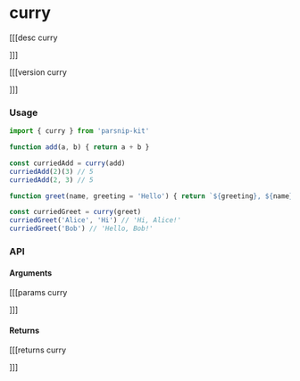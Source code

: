 # curry
[[[desc curry

]]]

[[[version curry
  
]]]
### Usage

```typescript
import { curry } from 'parsnip-kit'

function add(a, b) { return a + b }

const curriedAdd = curry(add)
curriedAdd(2)(3) // 5
curriedAdd(2, 3) // 5

function greet(name, greeting = 'Hello') { return `${greeting}, ${name}!` }

const curriedGreet = curry(greet)
curriedGreet('Alice', 'Hi') // 'Hi, Alice!'
curriedGreet('Bob') // 'Hello, Bob!'
```



### API

#### Arguments

[[[params curry

]]]

#### Returns

[[[returns curry

]]]